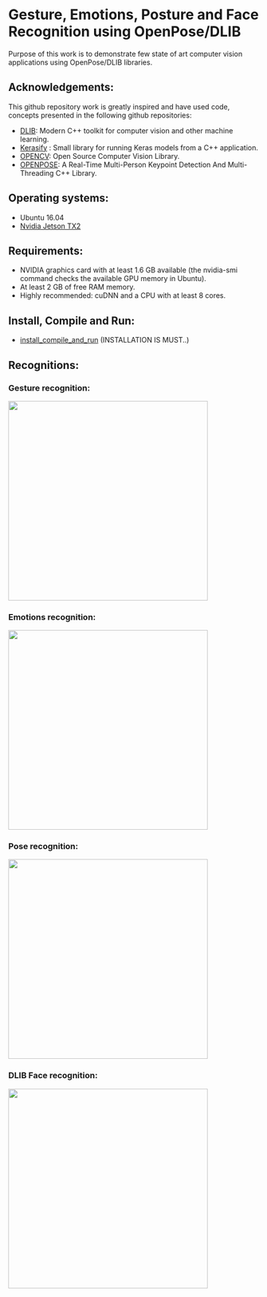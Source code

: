 
# Gesture, Emotions, Posture and Face Recognition using OpenPose/DLIB
Purpose of this work is to demonstrate few state of art computer vision applications using OpenPose/DLIB libraries.

## Acknowledgements:
This github repository work is greatly inspired and have used code, concepts presented in the following github repositories:

- [DLIB](https://github.com/davisking/dlib):  Modern C++ toolkit for computer vision and other machine learning.  
- [Kerasify](https://github.com/moof2k/kerasify) : Small library for running Keras models from a C++ application.  
- [OPENCV](https://github.com/opencv/opencv): Open Source Computer Vision Library.  
- [OPENPOSE](https://github.com/CMU-Perceptual-Computing-Lab/openpose): A Real-Time Multi-Person Keypoint Detection And Multi-Threading C++ Library.  

## Operating systems:
- Ubuntu 16.04
- [Nvidia Jetson TX2](https://developer.nvidia.com/embedded/buy/jetson-tx2)  

## Requirements:

- NVIDIA graphics card with at least 1.6 GB available (the nvidia-smi command checks the available GPU memory in Ubuntu).  
- At least 2 GB of free RAM memory.
- Highly recommended: cuDNN and a CPU with at least 8 cores.

## Install, Compile and Run:

- [install_compile_and_run](https://github.com/srianant/computer_vision/blob/master/openpose/installation.md)   (INSTALLATION IS MUST..)

## Recognitions:

### Gesture recognition:

<img src="output/hand_gesture_video.gif" height="400"/>

### Emotions recognition:

<img src="output/emotions_video.gif" height="400"/>

### Pose recognition:

<img src="output/pose_video.gif" height="400"/>

### DLIB Face recognition:

<img src="output/face_rec.gif" height="400"/>
